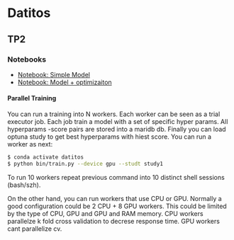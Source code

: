 # Datitos


## TP2

### Notebooks

* [Notebook: Simple Model](https://github.com/adrianmarino/datitos/blob/master/tp2/tp2.ipynb)
* [Notebook: Model + optimizaiton](https://github.com/adrianmarino/datitos/blob/master/tp2/tp2-optimization.ipynb)

#### Parallel Training

You can run a training into N workers. Each worker can be seen as a trial executor job. Each job train a model with a set of specific hyper params. All hyperparams -score pairs are stored into a maridb db. Finally you can load optuna study to get best hyperparams with hiest score. You can run a worker as next:

```bash
$ conda activate datitos 
$ python bin/train.py --device gpu --studt study1
```

To run 10 workers repeat previous command into 10 distinct shell sessions (bash/szh).

On the other hand, you can run workers that use CPU or GPU. Normally a good configuration could be 2 CPU + 8 GPU workers. 
This could be limited by the type of CPU, GPU and GPU and RAM memory. CPU workers parallelze k fold cross validation to decrese response time. GPU workers cant parallelize cv.
